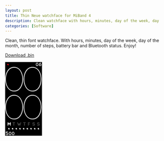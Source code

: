 ```yaml
---
layout: post
title: Thin Neue watchface for MiBand 4
description: Clean watchface with hours, minutes, day of the week, day of the month, number of steps, battery bar and Bluetooth status.
categories: [Software]
---
```


Clean, thin font watchface. With hours, minutes, day of the week, day of the month, number of steps, battery bar and Bluetooth status. Enjoy!

[Download .bin](/public/download/thin-neue.bin)

![Thin Neue for MiBand 4](/public/download/thin-neue.gif)
